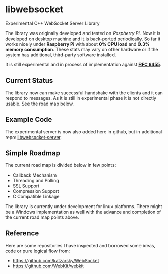 libwebsocket
============

Experimental C++ WebSocket Server Library


The library was originally developed and tested on *Raspberry Pi*. Now it is developed on desktop machine and it is back-ported periodically. So far it works nicely under **Raspberry Pi** with about **0% CPU load** and **0.3% memory consumption**. These stats may vary on other hardware or if the system has additional, third-party software installed.

It is still experimental and in process of implementation against [**RFC 6455**](http://tools.ietf.org/html/rfc6455).



Current Status
--------------

The library now can make successful handshake with the clients and it can respond to messages. As it is still in experimental phase it is not directly usable. See the road map below.

Example Code
------------

The experimental server is now also added here in github, but in additional repo: [libwebsocket-server](https://github.com/Rolice/libwebsocket-server).

Simple Roadmap
--------------

The current road map is divided below in few points:

* Callback Mechanism
* Threading and Polling
* SSL Support
* Compression Support
* C Compatible Linkage

The library is currently under development for linux platforms. There might be a Windows implementation as well with the advance and completion of the current road map points above.

Reference
---------------------------------------

Here are some repositories I have inspected and borrowed some ideas, code or pure logical flow from:

* https://github.com/katzarsky/WebSocket
* https://github.com/WebKit/webkit
